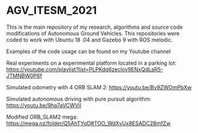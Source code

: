 # AGV_ITESM_2021
This is the main repository of my research, algorithms and source code modifications of Autonomous Ground Vehicles. This repositories were coded to work with Ubuntu 18
.04 and Gazebo 9 with ROS melodic.

Examples of the code usage can be found on my Youtube channel

Real experiments on a experimental platform located in a parking lot: https://youtube.com/playlist?list=PLPKdq6zecloy9ENxQdLaR5-JTMNBW0P6f

Simulated odometry with 4 ORB SLAM 2: https://youtu.be/By9ZWOmPbXw

Simulated autonomous driving with pure pursuit algorithm: https://youtu.be/9ha7aVCWViI

Modified ORB_SLAM2 mega: https://mega.nz/folder/Q5AhTYqD#TOO_WdXvUx8ESADC28mfZw
